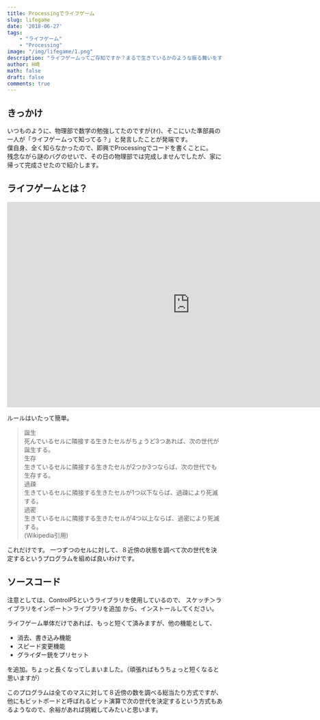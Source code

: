 ```yaml
---
title: Processingでライフゲーム
slug: lifegame
date: '2018-06-27'
tags:
    - "ライフゲーム"
    - "Processing"
image: "/img/lifegame/1.png"
description: "ライフゲームってご存知ですか？まるで生きているかのような振る舞いをする、とても興味深いプログラムです。"
author: H崎
math: false
draft: false
comments: true
---
```


## きっかけ
いつものように、物理部で数学の勉強してたのですが(ｵｲ)、そこにいた準部員の一人が「ライフゲームって知ってる？」と発言したことが発端です。  
僕自身、全く知らなかったので、即興でProcessingでコードを書くことに。  
残念ながら謎のバグのせいで、その日の物理部では完成しませんでしたが、家に帰って完成させたので紹介します。

## ライフゲームとは？

<div class="movie-wrap">
  <iframe width="854" height="480" src="https://www.youtube.com/embed/ZOkm867AleM" frameborder="0" allow="autoplay; encrypted-media" allowfullscreen></iframe>
</div>

ルールはいたって簡単。  

> 誕生  
> 死んでいるセルに隣接する生きたセルがちょうど3つあれば、次の世代が誕生する。  
> 生存  
> 生きているセルに隣接する生きたセルが2つか3つならば、次の世代でも生存する。  
> 過疎  
> 生きているセルに隣接する生きたセルが1つ以下ならば、過疎により死滅する。  
> 過密  
> 生きているセルに隣接する生きたセルが4つ以上ならば、過密により死滅する。  
> (Wikipedia引用)

これだけです。
一つずつのセルに対して、８近傍の状態を調べて次の世代を決定するというプログラムを組めば良いわけです。

## ソースコード
<script src="https://gist.github.com/hamataku/76b7a566c9f2287ef79b731d0d618970.js"></script>

注意としては、ControlP5というライブラリを使用しているので、
スケッチ＞ライブラリをインポート＞ライブラリを追加
から、インストールしてください。

ライフゲーム単体だけであれば、もっと短くて済みますが、他の機能として、

- 消去、書き込み機能
- スピード変更機能
- グライダー銃をプリセット

を追加。ちょっと長くなってしまいました。（頑張ればもうちょっと短くなると思いますが）

このプログラムは全てのマスに対して８近傍の数を調べる総当たり方式ですが、他にもビットボードと呼ばれるビット演算で次の世代を決定するという方式もあるようなので、余裕があれば挑戦してみたいと思います。
